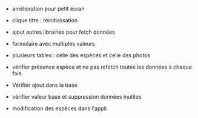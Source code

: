 - amélioration pour petit écran
- clique titre : réinitialisation
- ajout autres librairies pour fetch données
- formulaire avec multiples valeurs
- plusieurs tables : celle des espèces et celle des photos

- vérifier présence espèce et ne pas refetch toutes les données à chaque fois
- Vérifier ajout dans la base
- vérifier valeur base et suppression données inutiles

- modification des espèces dans l'appli
